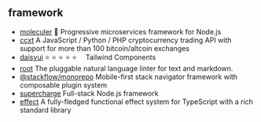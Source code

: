 ## framework

- [moleculer](https://github.com/moleculerjs/moleculer) :rocket: Progressive microservices framework for Node.js
- [ccxt](https://github.com/ccxt/ccxt) A JavaScript / Python / PHP cryptocurrency trading API with support for more than 100 bitcoin/altcoin exchanges
- [daisyui](https://github.com/saadeghi/daisyui) ⭐️ ⭐️ ⭐️ ⭐️ ⭐️  Tailwind Components
- [root](https://github.com/textlint/textlint) The pluggable natural language linter for text and markdown.
- [@stackflow/monorepo](https://github.com/daangn/stackflow) Mobile-first stack navigator framework with composable plugin system
- [supercharge](https://github.com/supercharge/supercharge) Full-stack Node.js framework
- [effect](https://github.com/Effect-TS/effect) A fully-fledged functional effect system for TypeScript with a rich standard library